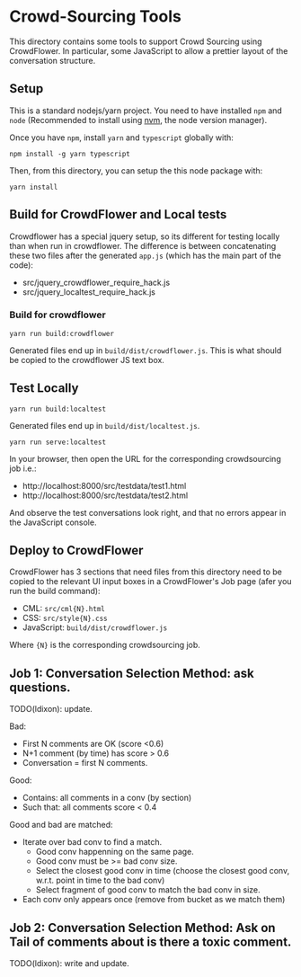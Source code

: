 # Crowd-Sourcing Tools

This directory contains some tools to support Crowd Sourcing using CrowdFlower. In particular, some JavaScript to allow a prettier layout of the conversation structure.

## Setup

This is a standard nodejs/yarn project. You need to have installed
`npm` and `node` (Recommended to install using [nvm](https://github.com/creationix/nvm), the node version manager).

Once you have `npm`, install `yarn` and `typescript` globally with:

```shell
npm install -g yarn typescript
```

Then, from this directory, you can setup the this node package with:

```shell
yarn install
```

## Build for CrowdFlower and Local tests

Crowdflower has a special jquery setup, so its different for testing locally than when run in crowdflower. The difference is between concatenating these two files after the generated `app.js` (which has the main part of the code):

* src/jquery_crowdflower_require_hack.js
* src/jquery_localtest_require_hack.js

### Build for crowdflower

```shell
yarn run build:crowdflower
```

Generated files end up in `build/dist/crowdflower.js`. This is what should be copied to the crowdflower JS text box.

## Test Locally

```shell
yarn run build:localtest
```

Generated files end up in `build/dist/localtest.js`.

```shell
yarn run serve:localtest
```

In your browser, then open the URL for the corresponding crowdsourcing job i.e.:

*  http://localhost:8000/src/testdata/test1.html
*  http://localhost:8000/src/testdata/test2.html

And observe the test conversations look right, and that no errors appear in the
JavaScript console.

## Deploy to CrowdFlower

CrowdFlower has 3 sections that need files from this directory need to be copied to the relevant UI input boxes in a CrowdFlower's Job page (afer you run the build command):

* CML: `src/cml{N}.html`
* CSS: `src/style{N}.css`
* JavaScript: `build/dist/crowdflower.js`

Where `{N}` is the corresponding crowdsourcing job.

## Job 1: Conversation Selection Method: ask questions.

TODO(ldixon): update.

Bad:
 - First N comments are OK (score <0.6)
 - N+1 comment (by time) has score > 0.6
 - Conversation = first N comments.

Good:
 - Contains: all comments in a conv (by section)
 - Such that: all comments score < 0.4

Good and bad are matched:
 - Iterate over bad conv to find a match.
   - Good conv happenning on the same page.
   - Good conv must be >= bad conv size.
   - Select the closest good conv in time (choose the closest good conv, w.r.t. point in time to the bad conv)
   - Select fragment of good conv to match the bad conv in size.
 - Each conv only appears once (remove from bucket as we match them)

## Job 2: Conversation Selection Method: Ask on Tail of comments about is there a toxic comment.

TODO(ldixon): write and update.